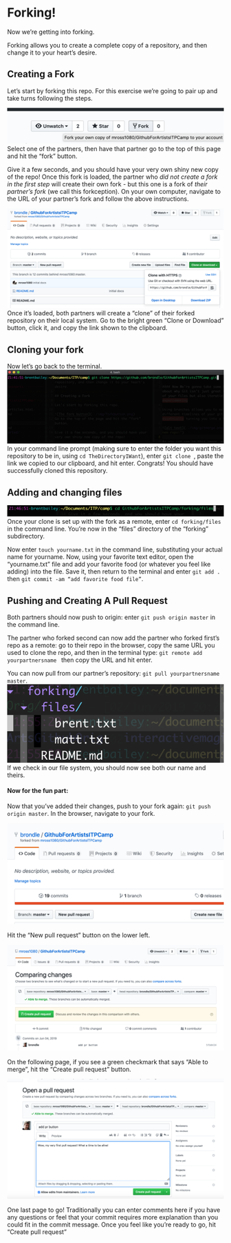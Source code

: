 # Forking!

Now we’re getting into forking.

Forking allows you to create a complete copy of a repository, and then change it to your heart’s desire.

## Creating a Fork

Let’s start by forking this repo. For this exercise we’re going to pair up and take turns following the steps.

![The fork button](../img/forkbutton.png)
Select one of the partners, then have that partner go to the top of this page and hit the “fork” button.

Give it a few seconds, and you should have your very own shiny new copy of the repo! Once this fork is loaded, the partner who *did not create a fork in the first step* will create their own fork - but this one is a fork of *their partner’s fork* (we call this forkception). On your own computer, navigate to the URL of your partner’s fork and follow the above instructions.

![The clone button](../img/clonebutton.png)
Once it’s loaded, both partners will create a “clone” of their forked repository on their local system.  Go to the bright green “Clone or Download” button, click it, and copy the link shown to the clipboard.

## Cloning your fork

Now let’s go back to the terminal.
![The clone command line prompt](../img/clone_prompt.png)
In your command line prompt (making sure to enter the folder you want this repository to be in, using `cd TheDirectoryIWant`), enter
`git clone `, paste the link we copied to our clipboard, and hit enter. Congrats! You should have successfully cloned this repository.

## Adding and changing files

![changing directories to forking/files](../img/cd_fork.png)
Once your clone is set up with the fork as a remote, enter `cd forking/files` in the command line. You’re now in the “files” directory of the “forking” subdirectory.

Now enter `touch yourname.txt` in the command line, substituting your actual name for yourname. Now, using your favorite text editor, open the “yourname.txt” file and add your favorite food (or whatever you feel like adding) into the file. Save it, then return to the terminal and enter `git add .` then `git commit -am “add favorite food file”`.

## Pushing and Creating A Pull Request

Both partners should now push to origin: enter `git push origin master` in the command line.


The partner who forked second can now add the partner who forked first’s repo as a remote: go to their repo in the browser, copy the same URL you used to clone the repo, and then in the terminal type: `git remote add yourpartnersname ` then copy the URL and hit enter.

You can now pull from our partner’s repository: `git pull yourpartnersname master`.
![filesystem image](../img/filesystem.png)
If we check in our file system, you should now see both our name and theirs.

#### Now for the fun part:

Now that you’ve added their changes, push to your fork again: `git push origin master`. In the browser, navigate to your fork.

![pull request button](../img/pr_button.png)

Hit the “New pull request” button on the lower left.

![pull request popup](../img/pr_page.png)

On the following page, if you see a green checkmark that says “Able to merge”, hit the “Create pull request” button.

![pull request comment page](../img/pr_commentary.png)

One last page to go! Traditionally you can enter comments here if you have any questions or feel that your commit requires more explanation than you could fit in the commit message. Once you feel like you’re ready to go, hit “Create pull request”

